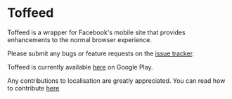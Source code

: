# Toffeed
Toffeed is a wrapper for Facebook's mobile site that provides enhancements to the normal browser experience.

Please submit any bugs or feature requests on the [issue tracker](https://github.com/JakeLane/Toffeed/issues/new).

Toffeed is currently available [here](https://play.google.com/store/apps/details?id=me.jakelane.wrapperforfacebook) on Google Play.

Any contributions to localisation are greatly appreciated. You can read how to contribute [here](https://github.com/JakeLane/Toffeed/wiki/Localisation)
